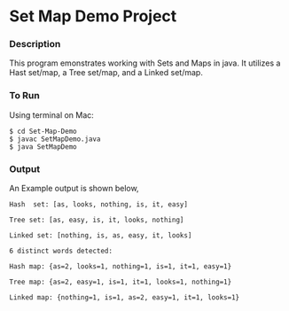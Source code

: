 # Set Map Demo Project

### Description

This program emonstrates working with Sets and Maps in java. It utilizes a Hast set/map, a Tree set/map, and a Linked set/map.  

### To Run

Using terminal on Mac:

```
$ cd Set-Map-Demo
$ javac SetMapDemo.java
$ java SetMapDemo
```

### Output

An Example output is shown below,

```
Hash  set: [as, looks, nothing, is, it, easy]

Tree set: [as, easy, is, it, looks, nothing]

Linked set: [nothing, is, as, easy, it, looks]

6 distinct words detected:

Hash map: {as=2, looks=1, nothing=1, is=1, it=1, easy=1}

Tree map: {as=2, easy=1, is=1, it=1, looks=1, nothing=1}

Linked map: {nothing=1, is=1, as=2, easy=1, it=1, looks=1}
```
